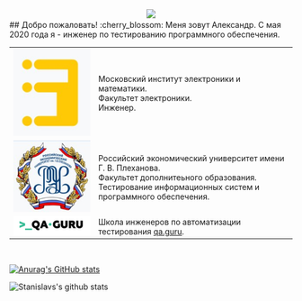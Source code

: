 <div id="header" align="center">
  <img src="https://media.giphy.com/media/M9gbBd9nbDrOTu1Mqx/giphy.gif" width="100"/>
</div>
## Добро пожаловать! :cherry_blossom:
Меня зовут Александр. С мая 2020 года я - инженер по тестированию программного обеспечения.</br>

<table width="100%" border='0'>
   <tr> 
    <td width="30%" valign="bottom"><img src="/images/MIEM.jpg"></td><td valign="middle">Московский институт электроники и математики.</br>Факультет электроники.</br>Инженер.</td></tr>
    <tr><td width="30%" valign="bottom"><img src="/images/REA.jpg"></td><td valign="middle">Российский экономический университет имени Г. В. Плеханова.</br>Факультет дополнитеьного образования.</br>Тестирование информационных систем и программного обеспечения. </td>
    <tr><td width="30%" valign="bottom"><img src="/images/qa-guru80.png"></td><td valign="middle">Школа инженеров по автоматизации тестирования <a target="_blank" href="https://qa.guru">qa.guru</a>.</td></tr>
   </tr>
  </table>
  </br>

 [![Anurag's GitHub stats](https://github-readme-stats.vercel.app/api?username=terentew)](https://github.com/terentew/github-readme-stats)


![Stanislavs's github stats](https://github-readme-stats.vercel.app/api?username=terentew&show_icons=true&theme=radical)

<!--
**terentew/terentew** is a ✨ _special_ ✨ repository because its `README.md` (this file) appears on your GitHub profile.

Here are some ideas to get you started:

- 🔭 I’m currently working on ...
- 🌱 I’m currently learning ...
- 👯 I’m looking to collaborate on ...
- 🤔 I’m looking for help with ...
- 💬 Ask me about ...
- 📫 How to reach me: ...
- 😄 Pronouns: ...
- ⚡ Fun fact: ...
-->
